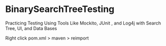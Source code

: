# BinarySearchTreeTesting
Practicing Testing Using Tools Like Mockito, JUnit , and Log4j with Search Tree, UI, and Data Bases

Right click pom.xml > maven > reimport 
